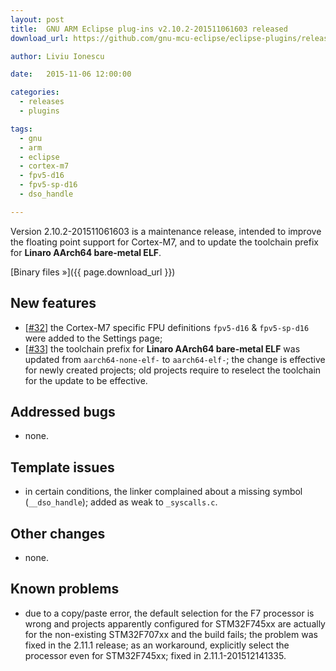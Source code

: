 ```yaml
---
layout: post
title:  GNU ARM Eclipse plug-ins v2.10.2-201511061603 released
download_url: https://github.com/gnu-mcu-eclipse/eclipse-plugins/releases/tag/v2.10.2-201511061603

author: Liviu Ionescu

date:   2015-11-06 12:00:00

categories:
  - releases
  - plugins

tags:
  - gnu
  - arm
  - eclipse
  - cortex-m7
  - fpv5-d16
  - fpv5-sp-d16
  - dso_handle

---
```


Version 2.10.2-201511061603 is a maintenance release, intended to improve the floating point support for Cortex-M7, and to update the toolchain prefix for **Linaro AArch64 bare-metal ELF**.

[Binary files »]({{ page.download_url }})

## New features

* [[#32](https://github.com/gnu-mcu-eclipse/eclipse-plugins/issues/32)] the Cortex-M7 specific FPU definitions `fpv5-d16` & `fpv5-sp-d16` were added to the Settings page;
* [[#33](https://github.com/gnu-mcu-eclipse/eclipse-plugins/issues/33)] the toolchain prefix for **Linaro AArch64 bare-metal ELF** was updated from `aarch64-none-elf-` to `aarch64-elf-`; the change is effective for newly created projects; old projects require to reselect the toolchain for the update to be effective.

## Addressed bugs

* none.

## Template issues

* in certain conditions, the linker complained about a missing symbol (`__dso_handle`); added as weak to `_syscalls.c`.

## Other changes

* none.

## Known problems

* due to a copy/paste error, the default selection for the F7 processor is wrong and projects apparently configured for STM32F745xx are actually for the non-existing STM32F707xx and the build fails; the problem was fixed in the 2.11.1 release; as an workaround, explicitly select the processor even for STM32F745xx; fixed in 2.11.1-201512141335.
